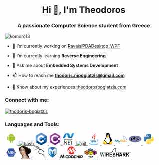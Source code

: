 <h1 align="center">Hi 👋, I'm Theodoros</h1>
<h3 align="center">A passionate Computer Science student from Greece</h3>

<p align="left"> <img src="https://komarev.com/ghpvc/?username=komoro13&label=Profile%20views&color=0e75b6&style=flat" alt="komoro13" /> </p>

- 🔭 I’m currently working on [RavaisiPDADesktop_WPF](github.com/RavaisiPDADesktop_WPF)

- 🌱 I’m currently learning **Reverse Engineering**

- 💬 Ask me about **Embedded Systems Development**

- 📫 How to reach me **thodoris.mpogiatzis@gmail.com**

- 📄 Know about my experiences [theodorosbogiatzis.com](theodorosbogiatzis.com)

<h3 align="left">Connect with me:</h3>
<p align="left">
<a href="https://linkedin.com/in/thodoris-bogiatzis" target="blank"><img align="center" src="https://raw.githubusercontent.com/rahuldkjain/github-profile-readme-generator/master/src/images/icons/Social/linked-in-alt.svg" alt="thodoris-bogiatzis" height="30" width="40" /></a>
</p>


<h3 align="left">Languages and Tools:</h3>
<p align="left"> 

<a href="https://developer.android.com" target="_blank" rel="noreferrer">
<img src="https://raw.githubusercontent.com/devicons/devicon/master/icons/android/android-original-wordmark.svg" alt="android" width="40" height="40"/> 
</a> 

<a href="https://www.gnu.org/software/bash/" target="_blank" rel="noreferrer"> 
<img src="https://www.vectorlogo.zone/logos/gnu_bash/gnu_bash-icon.svg" alt="bash" width="40" height="40"/> </a> 

<a href="https://www.w3schools.com/cpp/" target="_blank" rel="noreferrer"> 
<img src="https://raw.githubusercontent.com/devicons/devicon/master/icons/cplusplus/cplusplus-original.svg" alt="cplusplus" width="40" height="40"/> 
</a> 

<a href="https://www.w3schools.com/cs/" target="_blank" rel="noreferrer"> 
<img src="https://raw.githubusercontent.com/devicons/devicon/master/icons/csharp/csharp-original.svg" alt="csharp" width="40" height="40"/> 
</a> 

<a href="https://dotnet.microsoft.com/" target="_blank" rel="noreferrer"> 
<img src="https://raw.githubusercontent.com/devicons/devicon/master/icons/dot-net/dot-net-original-wordmark.svg" alt="dotnet" width="40" height="40"/> 
</a> 

<a href="https://git-scm.com/" target="_blank" rel="noreferrer"> 
<img src="https://www.vectorlogo.zone/logos/git-scm/git-scm-icon.svg" alt="git" width="40" height="40"/> 
</a> 

<a href="https://www.java.com" target="_blank" rel="noreferrer"> 
<img src="https://raw.githubusercontent.com/devicons/devicon/master/icons/java/java-original.svg" alt="java" width="40" height="40"/> 
</a> 

<a href="https://www.linux.org/" target="_blank" rel="noreferrer"> 
<img src="https://raw.githubusercontent.com/devicons/devicon/master/icons/linux/linux-original.svg" alt="linux" width="40" height="40"/> 
</a> 

<a href="https://www.mysql.com/" target="_blank" rel="noreferrer"> 
<img src="https://raw.githubusercontent.com/devicons/devicon/master/icons/mysql/mysql-original-wordmark.svg" alt="mysql" width="40" height="40"/>
</a> 



<a href="https://www.php.net" target="_blank" rel="noreferrer"> 
<img src="https://raw.githubusercontent.com/devicons/devicon/master/icons/php/php-original.svg" alt="php" width="40" height="40"/> 
</a> 

<a href="https://www.python.org" target="_blank" rel="noreferrer">
<img src="https://raw.githubusercontent.com/devicons/devicon/master/icons/python/python-original.svg" alt="python" width="40" height="40"/> 
</a>

<img src="rsc/assembly_logo.jpg" alt="php" width="40" height="40"/> 

<a href="https://hex-rays.com/ida-pro" target="_blank" rel="noreferrer">
<img src="rsc/ida_logo.png" alt="python" width="40" height="40"/> 
</a>

<a href="https://www.kali.org/" target="_blank" rel="noreferrer">
<img src="rsc/kali_logo.png" alt="python" width="40" height="40"/> 
</a>

<a href="https://www.metasploit.com/" target="_blank" rel="noreferrer">
<img src="rsc/metasploit_logo.png" alt="python" width="40" height="40"/> 
</a>

<a href="https://www.microchip.com/en-us/products/microcontrollers-and-microprocessors" target="_blank" rel="noreferrer">
<img src="rsc/microchip_logo.png" alt="python" width="74.59" height="40"/> 
</a>

<a href="https://learn.microsoft.com/en-us/office/vba/api/overview/language-reference" target="_blank" rel="noreferrer">
<img src="rsc/VBA_logo.png" alt="python" width="40" height="40"/> 
</a>

<a href="https://www.wireshark.org/" target="_blank" rel="noreferrer">
<img src="rsc/Wireshark.png" alt="python" width="110.68" height="40"/> 
</a>

</p>
